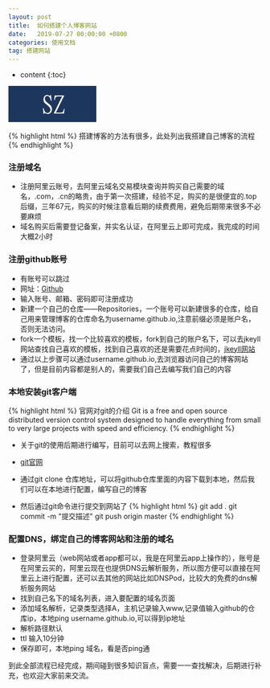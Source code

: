 ```yaml
---
layout: post
title:  如何搭建个人博客网站
date:   2019-07-27 00:00:00 +0800
categories: 使用文档
tag: 搭建网站
---
```



* content
{:toc}



![/images/test.jpg](/images/test.jpg)



{% highlight html %}
搭建博客的方法有很多，此处列出我搭建自己博客的流程
{% endhighlight %}



### 注册域名

+ 注册阿里云账号，去阿里云域名交易模块查询并购买自己需要的域名，.com，.cn的略贵，由于第一次搭建，经验不足，购买的是很便宜的.top后缀，三年67元，购买的时候注意看后期的续费费用，避免后期带来很多不必要麻烦
+ 域名购买后需要登记备案，并实名认证，在阿里云上即可完成，我完成的时间大概2小时

### 注册github账号
+ 有账号可以跳过
+ 网址：[Github](https://github.com/ )
+ 输入账号、邮箱、密码即可注册成功
+ 新建一个自己的仓库——Repositories，一个账号可以新建很多的仓库，给自己用来管理博客的仓库命名为username.github.io,注意前缀必须是账户名，否则无法访问。
+ fork一个模板，找一个比较喜欢的模板，fork到自己的账户名下，可以去jkeyll网站查找自己喜欢的模板，找到自己喜欢的还是需要花点时间的，[jkeyll网站](http://jekyllthemes.org/)
+ 通过以上步骤可以通过username.github.io,去浏览器访问自己的博客网站了，但是目前内容都是别人的，需要我们自己去编写我们自己的内容

### 本地安装git客户端

{% highlight html %}
官网对git的介绍
Git is a free and open source distributed version control system designed to handle everything from small to very large projects with speed and efficiency.
{% endhighlight %}

+ 关于git的使用后期进行编写，目前可以去网上搜索，教程很多
+ [git官网](https://git-scm.com/)
+ 通过git clone 仓库地址，可以将github仓库里面的内容下载到本地，然后我们可以在本地进行配置，编写自己的博客

+ 然后通过git命令进行提交到网站了
{% highlight html %}
    git add .
    git commit -m "提交描述"
    git push origin master
{% endhighlight %}

### 配置DNS，绑定自己的博客网站和注册的域名
+ 登录阿里云（web网站或者app都可以，我是在阿里云app上操作的），账号是在阿里云买的，阿里云现在也提供DNS云解析服务，所以图方便可以直接在阿里云上进行配置，还可以去其他的网站比如DNSPod，比较大的免费的dns解析服务网站
+ 找到自己名下的域名列表，进入要配置的域名页面
+ 添加域名解析，记录类型选择A，主机记录输入www,记录值输入github的仓库ip，本地ping username.github.io,可以得到ip地址
+ 解析路径默认
+ ttl 输入10分钟
+ 保存即可，本地ping 域名，看是否ping通



到此全部流程已经完成，期间碰到很多知识盲点，需要一一查找解决，后期进行补充，也欢迎大家前来交流。


